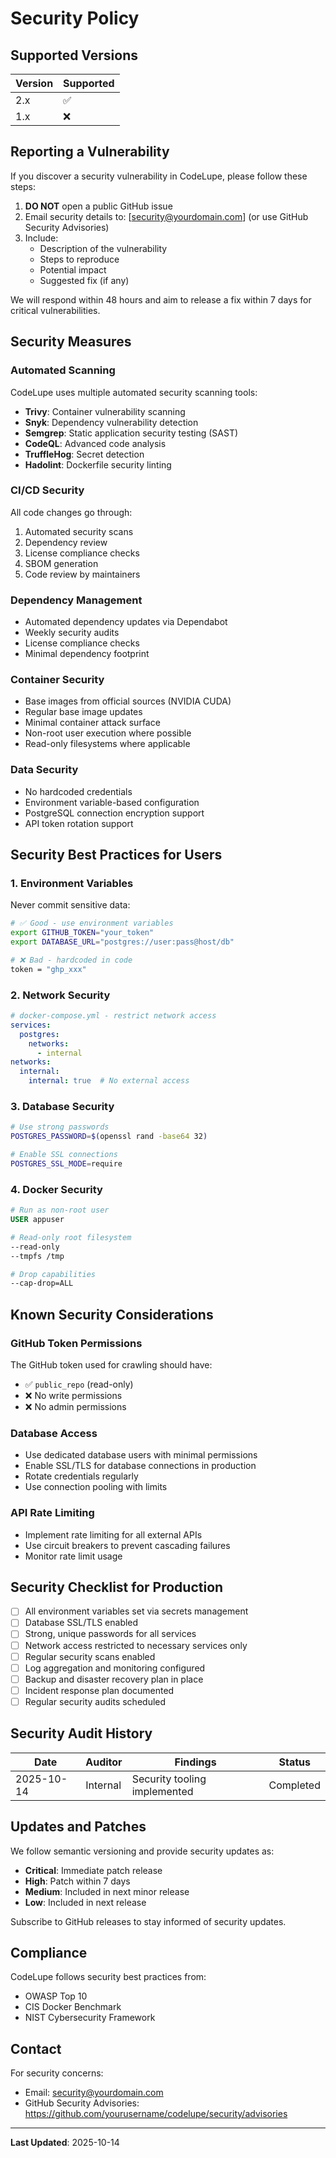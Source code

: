 # Security Policy

## Supported Versions

| Version | Supported          |
| ------- | ------------------ |
| 2.x     | :white_check_mark: |
| 1.x     | :x:                |

## Reporting a Vulnerability

If you discover a security vulnerability in CodeLupe, please follow these steps:

1. **DO NOT** open a public GitHub issue
2. Email security details to: [security@yourdomain.com] (or use GitHub Security Advisories)
3. Include:
   - Description of the vulnerability
   - Steps to reproduce
   - Potential impact
   - Suggested fix (if any)

We will respond within 48 hours and aim to release a fix within 7 days for critical vulnerabilities.

## Security Measures

### Automated Scanning

CodeLupe uses multiple automated security scanning tools:

- **Trivy**: Container vulnerability scanning
- **Snyk**: Dependency vulnerability detection
- **Semgrep**: Static application security testing (SAST)
- **CodeQL**: Advanced code analysis
- **TruffleHog**: Secret detection
- **Hadolint**: Dockerfile security linting

### CI/CD Security

All code changes go through:
1. Automated security scans
2. Dependency review
3. License compliance checks
4. SBOM generation
5. Code review by maintainers

### Dependency Management

- Automated dependency updates via Dependabot
- Weekly security audits
- License compliance checks
- Minimal dependency footprint

### Container Security

- Base images from official sources (NVIDIA CUDA)
- Regular base image updates
- Minimal container attack surface
- Non-root user execution where possible
- Read-only filesystems where applicable

### Data Security

- No hardcoded credentials
- Environment variable-based configuration
- PostgreSQL connection encryption support
- API token rotation support

## Security Best Practices for Users

### 1. Environment Variables

Never commit sensitive data:

```bash
# ✅ Good - use environment variables
export GITHUB_TOKEN="your_token"
export DATABASE_URL="postgres://user:pass@host/db"

# ❌ Bad - hardcoded in code
token = "ghp_xxx"
```

### 2. Network Security

```yaml
# docker-compose.yml - restrict network access
services:
  postgres:
    networks:
      - internal
networks:
  internal:
    internal: true  # No external access
```

### 3. Database Security

```bash
# Use strong passwords
POSTGRES_PASSWORD=$(openssl rand -base64 32)

# Enable SSL connections
POSTGRES_SSL_MODE=require
```

### 4. Docker Security

```dockerfile
# Run as non-root user
USER appuser

# Read-only root filesystem
--read-only
--tmpfs /tmp

# Drop capabilities
--cap-drop=ALL
```

## Known Security Considerations

### GitHub Token Permissions

The GitHub token used for crawling should have:
- ✅ `public_repo` (read-only)
- ❌ No write permissions
- ❌ No admin permissions

### Database Access

- Use dedicated database users with minimal permissions
- Enable SSL/TLS for database connections in production
- Rotate credentials regularly
- Use connection pooling with limits

### API Rate Limiting

- Implement rate limiting for all external APIs
- Use circuit breakers to prevent cascading failures
- Monitor rate limit usage

## Security Checklist for Production

- [ ] All environment variables set via secrets management
- [ ] Database SSL/TLS enabled
- [ ] Strong, unique passwords for all services
- [ ] Network access restricted to necessary services only
- [ ] Regular security scans enabled
- [ ] Log aggregation and monitoring configured
- [ ] Backup and disaster recovery plan in place
- [ ] Incident response plan documented
- [ ] Regular security audits scheduled

## Security Audit History

| Date | Auditor | Findings | Status |
|------|---------|----------|--------|
| 2025-10-14 | Internal | Security tooling implemented | Completed |

## Updates and Patches

We follow semantic versioning and provide security updates as:
- **Critical**: Immediate patch release
- **High**: Patch within 7 days
- **Medium**: Included in next minor release
- **Low**: Included in next release

Subscribe to GitHub releases to stay informed of security updates.

## Compliance

CodeLupe follows security best practices from:
- OWASP Top 10
- CIS Docker Benchmark
- NIST Cybersecurity Framework

## Contact

For security concerns:
- Email: security@yourdomain.com
- GitHub Security Advisories: https://github.com/yourusername/codelupe/security/advisories

---

**Last Updated**: 2025-10-14

